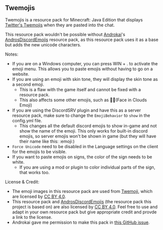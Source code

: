 Twemojis
-
Twemojis is a resource pack for Minecraft: Java Edition that displays [Twitter's Twemojis](https://twemoji.twitter.com/) when they are pasted into the chat. 

This resource pack wouldn't be possible without [Androkai](https://github.com/Androkai)'s [AndrosDiscordEmojis](https://github.com/Androkai/AndrosDiscordEmojis) resource pack, as this resource pack uses it as a base but adds the new unicode characters.

Notes:
- If you are on a Windows computer, you can press WIN + . to activate the emoji menu. This allows you to paste emojis without having to go on a website.
- If you are using an emoji with skin tone, they will display the skin tone as a second emoji.
	- This is a flaw with the game itself and cannot be fixed with a resource pack.
	- This also affects some other emojis, such as 😶‍🌫️(Face in Clouds Emoji)
- If you are using the DiscordSRV plugin and have this as a server resource pack, make sure to change the `EmojiBehavior` to  `show` in the config.yml file.
	- This changes all the default discord emojis to show in-game and not show the name of the emoji. This only works for built-in discord emojis, so server emojis won't be shown in game (but they will have their name like this: :emoji:)
- `Force Unicode` need to be disabled in the Language settings on the client for the emojis to be visible.
- If you want to paste emojis on signs, the color of the sign needs to be white.
	- If you are using a mod or plugin to color individual parts of the sign, that works too.
	
License & Credit:
- The emoji images in this resource pack are used from [Twemoji](https://twemoji.twitter.com/), which are licensed by [CC BY 4.0](https://creativecommons.org/licenses/by/4.0/).
- This resource pack and [AndrosDiscordEmojis](https://github.com/Androkai/AndrosDiscordEmojis) (the resource pack this project is based on) are also licensed by [CC BY 4.0](https://creativecommons.org/licenses/by/4.0/). Feel free to use and adapt in your own resource pack but give appropriate credit and provde a link to the license.
- Androkai gave me permission to make this pack in [this GitHub issue](https://github.com/Androkai/AndrosDiscordEmojis/issues/4).
